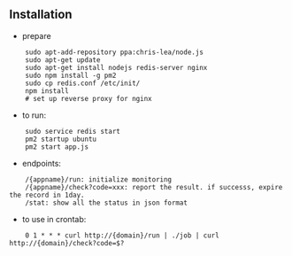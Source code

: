 Installation
------------
- prepare
```
    sudo apt-add-repository ppa:chris-lea/node.js
    sudo apt-get update
    sudo apt-get install nodejs redis-server nginx
    sudo npm install -g pm2
    sudo cp redis.conf /etc/init/
    npm install
    # set up reverse proxy for nginx
```
- to run:
```
    sudo service redis start
    pm2 startup ubuntu
    pm2 start app.js
```
- endpoints:
```
    /{appname}/run: initialize monitoring
    /{appname}/check?code=xxx: report the result. if successs, expire the record in 1day.
    /stat: show all the status in json format
```
- to use in crontab:
```
    0 1 * * * curl http://{domain}/run | ./job | curl http://{domain}/check?code=$?
```
